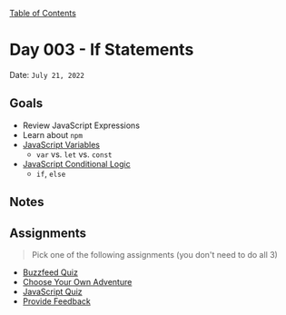 [Table of Contents](../../README.md)

# Day 003 - If Statements

Date: `July 21, 2022`

## Goals
* Review JavaScript Expressions
* Learn about `npm`
* [JavaScript Variables](/units/javascript-variables)
	- `var` vs. `let` vs. `const`
* [JavaScript Conditional Logic](/units/javascript-conditional-logic)
	- `if`, `else`


## Notes
<!-- * [Code](./code) -->
<!-- * [Video](https://www.youtube.com/watch?v=gU7FFJ8XRDA) -->

## Assignments
> Pick one of the following assignments (you don't need to do all 3)
* [Buzzfeed Quiz](/assignments/js-buzzfeed)
* [Choose Your Own Adventure](/assignments/js-choose-your-own-adventure)
* [JavaScript Quiz](/assignments/js-quiz)
* [Provide Feedback](https://docs.google.com/forms/d/e/1FAIpQLScugCfY_PZ5JJGPyv_y-cjqCYkjxCsNlYnNV1RGEykxzhDVZg/viewform?usp=sf_link)